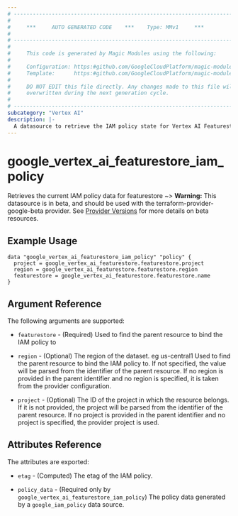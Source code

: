 ```yaml
---
# ----------------------------------------------------------------------------
#
#     ***     AUTO GENERATED CODE    ***    Type: MMv1     ***
#
# ----------------------------------------------------------------------------
#
#     This code is generated by Magic Modules using the following:
#
#     Configuration: https:#github.com/GoogleCloudPlatform/magic-modules/tree/main/mmv1/products/vertexai/Featurestore.yaml
#     Template:      https:#github.com/GoogleCloudPlatform/magic-modules/tree/main/mmv1/templates/terraform/datasource_iam.html.markdown.tmpl
#
#     DO NOT EDIT this file directly. Any changes made to this file will be
#     overwritten during the next generation cycle.
#
# ----------------------------------------------------------------------------
subcategory: "Vertex AI"
description: |-
  A datasource to retrieve the IAM policy state for Vertex AI Featurestore
---
```



# google_vertex_ai_featurestore_iam_policy

Retrieves the current IAM policy data for featurestore
~> **Warning:** This datasource is in beta, and should be used with the terraform-provider-google-beta provider.
See [Provider Versions](https://terraform.io/docs/providers/google/guides/provider_versions.html) for more details on beta resources.


## Example Usage


```hcl
data "google_vertex_ai_featurestore_iam_policy" "policy" {
  project = google_vertex_ai_featurestore.featurestore.project
  region = google_vertex_ai_featurestore.featurestore.region
  featurestore = google_vertex_ai_featurestore.featurestore.name
}
```

## Argument Reference

The following arguments are supported:

* `featurestore` - (Required) Used to find the parent resource to bind the IAM policy to
* `region` - (Optional) The region of the dataset. eg us-central1 Used to find the parent resource to bind the IAM policy to. If not specified,
  the value will be parsed from the identifier of the parent resource. If no region is provided in the parent identifier and no
  region is specified, it is taken from the provider configuration.

* `project` - (Optional) The ID of the project in which the resource belongs.
    If it is not provided, the project will be parsed from the identifier of the parent resource. If no project is provided in the parent identifier and no project is specified, the provider project is used.

## Attributes Reference

The attributes are exported:

* `etag` - (Computed) The etag of the IAM policy.

* `policy_data` - (Required only by `google_vertex_ai_featurestore_iam_policy`) The policy data generated by
  a `google_iam_policy` data source.
